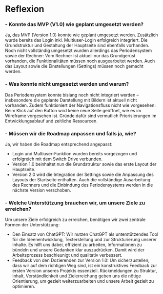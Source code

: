 # **Reflexion**

### **- Konnte das MVP (V1.0) wie geplant umgesetzt werden?**
Ja, das MVP (Version 1.0) konnte wie geplant umgesetzt werden. Zusätzlich wurde bereits das Login inkl. Multiuser-Login erfolgreich integriert. Die Grundstruktur und Gestaltung der Hauptseite sind ebenfalls vorhanden. Noch nicht vollständig umgesetzt wurden allerdings das Periodensystem sowie der Rechner: Vom Rechner ist aktuell nur das Grundgerüst vorhanden, die Funktionalitäten müssen noch ausgearbeitet werden. Auch das Layout sowie die Einstellungen (Settings) müssen noch gemacht werden.

### **- Was konnte nicht umgesetzt werden und warum?**
Das Periodensystem konnte bislang noch nicht integriert werden – insbesondere die geplante Darstellung mit Bildern ist aktuell nicht vorhanden. Zudem funktioniert der Navigationsfluss nicht wie vorgesehen: Beim Klick auf den Button wird keine neue Seite geöffnet, wie es im Wireframe vorgesehen ist. Gründe dafür sind vermutlich Priorisierungen im Entwicklungsablauf und zeitliche Ressourcen.

### **- Müssen wir die Roadmap anpassen und falls ja, wie?**
Ja, wir haben die Roadmap entsprechend angepasst:
- Login und Multiuser-Funktion wurden bereits vorgezogen und erfolgreich mit dem Switch Drive verbunden.
- Version 1.0 beinhaltet nun die Grundstruktur sowie das erste Layout der Hauptseite.
- Version 2.0 wird die Integration der Settings sowie die Anpassung des Layouts der Startseite enthalten. Auch die vollständige Ausarbeitung des Rechners und die Einbindung des Periodensystems werden in die nächste Version verschoben.

### **- Welche Unterstützung brauchen wir, um unsere Ziele zu erreichen?**
Um unsere Ziele erfolgreich zu erreichen, benötigen wir zwei zentrale Formen der Unterstützung:
- Den Einsatz von ChatGPT: Wir nutzen ChatGPT als unterstützendes Tool für die Ideenentwicklung, Texterstellung und zur Strukturierung unserer Inhalte. Es hilft uns dabei, effizient zu arbeiten, Informationen zu bündeln und unsere Gedanken klar auszudrücken. Damit wird der Arbeitsprozess beschleunigt und qualitativ verbessert.
- Feedback von den Dozierenden zur Version 1.0: Um sicherzustellen, dass wir auf dem richtigen Weg sind, ist ein konstruktives Feedback zur ersten Version unseres Projekts essenziell. Rückmeldungen zu Struktur, Inhalt, Verständlichkeit und Zielerreichung geben uns die nötige Orientierung, um gezielt weiterzuarbeiten und unsere Arbeit gezielt zu optimieren.
